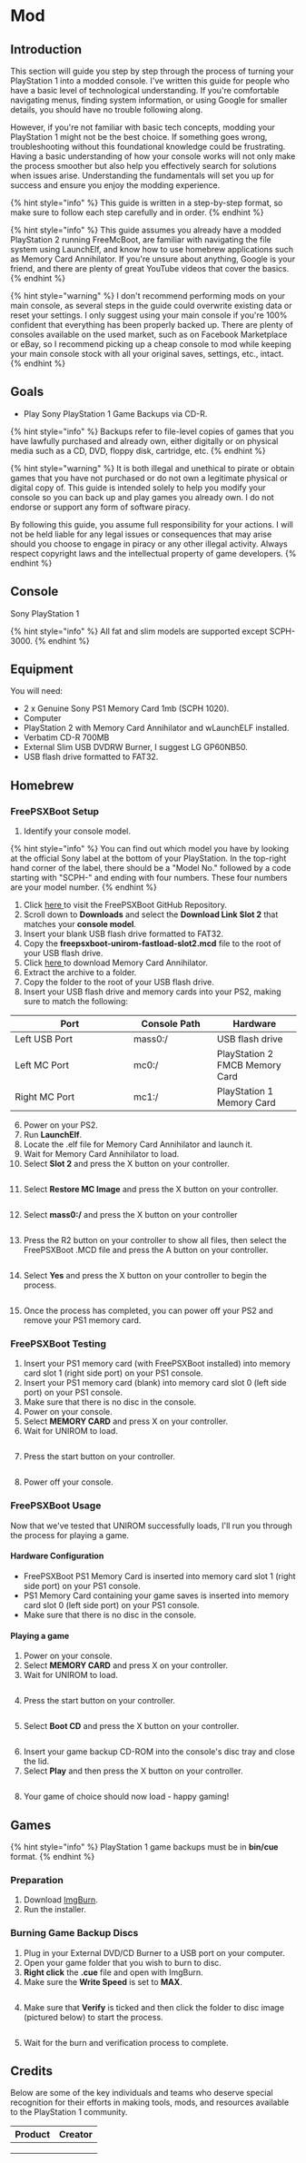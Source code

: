 # Mod

## Introduction

This section will guide you step by step through the process of turning your PlayStation 1 into a modded console. I've written this guide for people who have a basic level of technological understanding. If you're comfortable navigating menus, finding system information, or using Google for smaller details, you should have no trouble following along.

However, if you're not familiar with basic tech concepts, modding your PlayStation 1 might not be the best choice. If something goes wrong, troubleshooting without this foundational knowledge could be frustrating. Having a basic understanding of how your console works will not only make the process smoother but also help you effectively search for solutions when issues arise. Understanding the fundamentals will set you up for success and ensure you enjoy the modding experience.

{% hint style="info" %}
This guide is written in a step-by-step format, so make sure to follow each step carefully and in order.
{% endhint %}

{% hint style="info" %}
This guide assumes you already have a modded PlayStation 2 running FreeMcBoot, are familiar with navigating the file system using LaunchElf, and know how to use homebrew applications such as Memory Card Annihilator. If you're unsure about anything, Google is your friend, and there are plenty of great YouTube videos that cover the basics.
{% endhint %}

{% hint style="warning" %}
I don't recommend performing mods on your main console, as several steps in the guide could overwrite existing data or reset your settings. I only suggest using your main console if you're 100% confident that everything has been properly backed up. There are plenty of consoles available on the used market, such as on Facebook Marketplace or eBay, so I recommend picking up a cheap console to mod while keeping your main console stock with all your original saves, settings, etc., intact.
{% endhint %}

## Goals

* Play Sony PlayStation 1 Game Backups via CD-R.

{% hint style="info" %}
Backups refer to file-level copies of games that you have lawfully purchased and already own, either digitally or on physical media such as a CD, DVD, floppy disk, cartridge, etc.
{% endhint %}

{% hint style="warning" %}
It is both illegal and unethical to pirate or obtain games that you have not purchased or do not own a legitimate physical or digital copy of. This guide is intended solely to help you modify your console so you can back up and play games you already own. I do not endorse or support any form of software piracy.

By following this guide, you assume full responsibility for your actions. I will not be held liable for any legal issues or consequences that may arise should you choose to engage in piracy or any other illegal activity. Always respect copyright laws and the intellectual property of game developers.
{% endhint %}

## Console

Sony PlayStation 1

{% hint style="info" %}
All fat and slim models are supported except SCPH-3000.
{% endhint %}

## Equipment

You will need:

* 2 x Genuine Sony PS1 Memory Card 1mb (SCPH 1020).
* Computer
* PlayStation 2 with Memory Card Annihilator and wLaunchELF installed.
* Verbatim CD-R 700MB
* External Slim USB DVDRW Burner, I suggest LG GP60NB50.
* USB flash drive formatted to FAT32.

## Homebrew

### FreePSXBoot Setup

1. Identify your console model.

{% hint style="info" %}
You can find out which model you have by looking at the official Sony label at the bottom of your PlayStation. In the top-right hand corner of the label, there should be a "Model No." followed by a code starting with "SCPH-" and ending with four numbers. These four numbers are your model number.
{% endhint %}

1. Click [here ](https://github.com/brad-lin/FreePSXBoot)to visit the FreePSXBoot GitHub Repository.
2. Scroll down to **Downloads** and select the **Download Link Slot 2** that matches your **console model**.
3. Insert your blank USB flash drive formatted to FAT32.
4. Copy the **freepsxboot-unirom-fastload-slot2.mcd** file to the root of your USB flash drive.
5. Click [here ](https://www.psx-place.com/resources/memory-card-annihilator-coded-by-ffgriever-gfx-by-berion.673/download?version=2165)to download Memory Card Annihilator.
6. Extract the archive to a folder.
7. Copy the folder to the root of your USB flash drive.
8. Insert your USB flash drive and memory cards into your PS2, making sure to match the following:

<table><thead><tr><th width="193">Port</th><th width="131">Console Path</th><th>Hardware</th></tr></thead><tbody><tr><td>Left USB Port</td><td>mass0:/</td><td>USB flash drive</td></tr><tr><td>Left MC Port</td><td>mc0:/</td><td> PlayStation 2 FMCB Memory Card</td></tr><tr><td>Right MC Port</td><td>mc1:/</td><td>PlayStation 1 Memory Card</td></tr></tbody></table>

6. Power on your PS2.
7. Run **LaunchElf**.
8. Locate the .elf file for Memory Card Annihilator and launch it.
9. Wait for Memory Card Annihilator to load.
10. Select **Slot 2** and press the X button on your controller.

<figure><img src="../../../.gitbook/assets/image (31).png" alt=""><figcaption></figcaption></figure>

11. Select **Restore MC Image** and press the X button on your controller.

<figure><img src="../../../.gitbook/assets/image (32).png" alt=""><figcaption></figcaption></figure>

12. Select **mass0:/** and press the X button on your controller

<figure><img src="../../../.gitbook/assets/image (33).png" alt=""><figcaption></figcaption></figure>

13. Press the R2 button on your controller to show all files, then select the FreePSXBoot .MCD file and press the A button on your controller.

<figure><img src="../../../.gitbook/assets/image (34).png" alt=""><figcaption></figcaption></figure>

14. Select **Yes** and press the X button on your controller to begin the process.

<figure><img src="../../../.gitbook/assets/image (35).png" alt=""><figcaption></figcaption></figure>

15. Once the process has completed, you can power off your PS2 and remove your PS1 memory card.

### FreePSXBoot Testing

1. Insert your PS1 memory card (with FreePSXBoot installed) into memory card slot 1 (right side port) on your PS1 console.
2. Insert your PS1 memory card (blank) into memory card slot 0 (left side port) on your PS1 console.
3. Make sure that there is no disc in the console.
4. Power on your console.
5. Select **MEMORY CARD** and press X on your controller.
6. Wait for UNIROM to load.

<figure><img src="../../../.gitbook/assets/image (36).png" alt=""><figcaption></figcaption></figure>

7. Press the start button on your controller.

<figure><img src="../../../.gitbook/assets/image (37).png" alt=""><figcaption></figcaption></figure>

8. Power off your console.

### FreePSXBoot Usage

Now that we've tested that UNIROM successfully loads, I'll run you through the process for playing a game.

#### Hardware Configuration

* FreePSXBoot PS1 Memory Card is inserted into memory card slot 1 (right side port) on your PS1 console.
* PS1 Memory Card containing your game saves is inserted into memory card slot 0 (left side port) on your PS1 console.
* Make sure that there is no disc in the console.

#### Playing a game

1. Power on your console.
2. Select **MEMORY CARD** and press X on your controller.
3. Wait for UNIROM to load.

<figure><img src="../../../.gitbook/assets/image (36).png" alt=""><figcaption></figcaption></figure>

4. Press the start button on your controller.

<figure><img src="../../../.gitbook/assets/image (37).png" alt=""><figcaption></figcaption></figure>

5. Select **Boot CD** and press the X button on your controller.

<figure><img src="../../../.gitbook/assets/image (38).png" alt=""><figcaption></figcaption></figure>

6. Insert your game backup CD-ROM into the console's disc tray and close the lid.
7. Select **Play** and then press the X button on your controller.

<figure><img src="../../../.gitbook/assets/image (39).png" alt=""><figcaption></figcaption></figure>

8. Your game of choice should now load - happy gaming!

## Games

{% hint style="info" %}
PlayStation 1 game backups must be in **bin/cue** format.
{% endhint %}

### Preparation

1. Download [ImgBurn](https://download.imgburn.com/SetupImgBurn\_2.5.8.0.exe).
2. Run the installer.

### Burning Game Backup Discs

1. Plug in your External DVD/CD Burner to a USB port on your computer.
2. Open your game folder that you wish to burn to disc.
3. **Right click** the **.cue** file and open with ImgBurn.
4. Make sure the **Write Speed** is set to **MAX**.

<div align="left">

<figure><img src="../../../.gitbook/assets/image (40).png" alt=""><figcaption></figcaption></figure>

</div>

4. Make sure that **Verify** is ticked and then click the folder to disc image (pictured below) to start the process.

<div align="left">

<figure><img src="../../../.gitbook/assets/image (41).png" alt=""><figcaption></figcaption></figure>

</div>

5. Wait for the burn and verification process to complete.

## Credits

Below are some of the key individuals and teams who deserve special recognition for their efforts in making tools, mods, and resources available to the PlayStation 1 community.

| Product | Creator |
| ------- | ------- |
|         |         |
|         |         |
|         |         |
